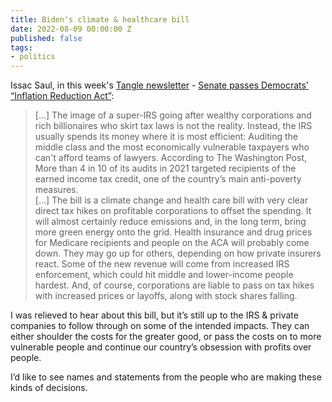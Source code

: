 ```yaml
---
title: Biden's climate & healthcare bill
date: 2022-08-09 00:00:00 Z
published: false
tags:
- politics
---
```


Issac Saul, in this week's [Tangle newsletter](https://www.readtangle.com/) - [Senate passes Democrats' “Inflation Reduction Act”](https://www.readtangle.com/inflation-reduction-act/):
<blockquote class="quoteback" darkmode="" data-title="Senate%20passes%20Democrats'%20'Inflation%20Reduction%20Act'." data-author="@TangleNews" cite="https://www.readtangle.com/inflation-reduction-act/">
<p>[…] The image of a super-IRS going after wealthy corporations and rich billionaires who skirt tax laws is not the reality. Instead, the IRS usually spends its money where it is most efficient: Auditing the middle class and the most economically vulnerable taxpayers who can't afford teams of lawyers. According to The Washington Post, More than 4 in 10 of its audits in 2021 targeted recipients of the earned income tax credit, one of the country’s main anti-poverty measures.<br />
[…] The bill is a climate change and health care bill with very clear direct tax hikes on profitable corporations to offset the spending. It will almost certainly reduce emissions and, in the long term, bring more green energy onto the grid. Health insurance and drug prices for Medicare recipients and people on the ACA will probably come down. They may go up for others, depending on how private insurers react. Some of the new revenue will come from increased IRS enforcement, which could hit middle and lower-income people hardest. And, of course, corporations are liable to pass on tax hikes with increased prices or layoffs, along with stock shares falling.</p>
</blockquote>

I was relieved to hear about this bill, but it’s still up to the IRS & private  companies to follow through on some of the intended impacts. They can either shoulder the costs for the greater good, or pass the costs on to more vulnerable people and continue our country’s obsession with profits over people.  

I’d like to see names and statements from the people who are making these kinds of decisions.